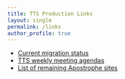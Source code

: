```yaml
---
title: TTS Production Links
layout: single 
permalink: /links
author_profile: true
---
```


* [Current migration status](https://sharepoint.oit.duke.edu/sites/trinity/tts/websys/Lists/All%20Site%20status/View%20by%20Process%20Status.aspx)
* [TTS weekly meeting agendas](https://wiki.duke.edu/display/TTS/Trinity+Web+Development+and+Systems+Weekly+Meeting)
* [List of remaining Apostrophe sites](https://wiki.duke.edu/display/TTS/List+of+remaining+apostrope+sites)
